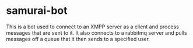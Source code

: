 samurai-bot
===========

This is a bot used to connect to an XMPP server as a client and process messages that are sent to it. It also connects to a rabbitmq server and pulls messages off a queue that it then sends to a specified user.
